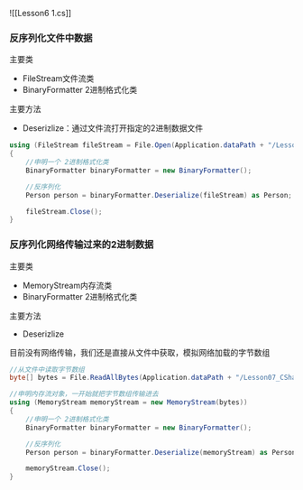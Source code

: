 ![[Lesson6 1.cs]]

### 反序列化文件中数据
主要类
- FileStream文件流类
- BinaryFormatter 2进制格式化类

主要方法
- Deserizlize：通过文件流打开指定的2进制数据文件
```cs
using (FileStream fileStream = File.Open(Application.dataPath + "/Lesson07_CSharp类对象相关_序列化1.linwentao", FileMode.Open, FileAccess.Read))
{
    //申明一个 2进制格式化类
    BinaryFormatter binaryFormatter = new BinaryFormatter();

    //反序列化
    Person person = binaryFormatter.Deserialize(fileStream) as Person;

    fileStream.Close();
}
```

### 反序列化网络传输过来的2进制数据
主要类
- MemoryStream内存流类
- BinaryFormatter 2进制格式化类

主要方法
- Deserizlize

目前没有网络传输，我们还是直接从文件中获取，模拟网络加载的字节数组
```cs
//从文件中读取字节数组
byte[] bytes = File.ReadAllBytes(Application.dataPath + "/Lesson07_CSharp类对象相关_序列化1.linwentao");

//申明内存流对象，一开始就把字节数组传输进去
using (MemoryStream memoryStream = new MemoryStream(bytes))
{
    //申明一个 2进制格式化类
    BinaryFormatter binaryFormatter = new BinaryFormatter();

    //反序列化
    Person person = binaryFormatter.Deserialize(memoryStream) as Person;

    memoryStream.Close();
}
```